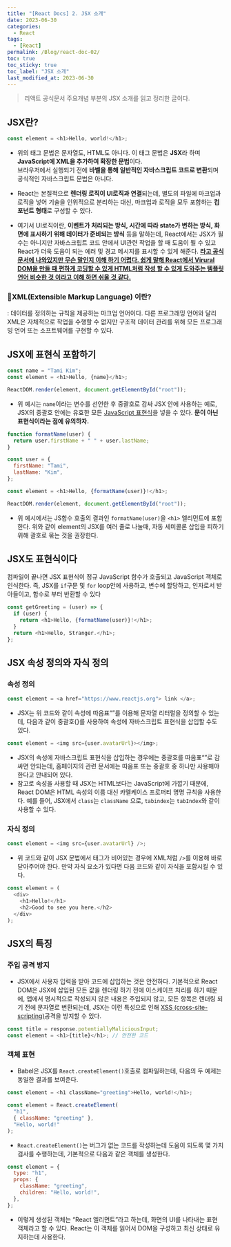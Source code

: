 ```yaml
---
title: "[React Docs] 2️. JSX 소개"
date: 2023-06-30
categories:
  - React
tags:
  - [React]
permalink: /Blog/react-doc-02/
toc: true
toc_sticky: true
toc_label: "JSX 소개"
last_modified_at: 2023-06-30
---
```


> 리액트 공식문서 주요개념 부분의 JSX 소개를 읽고 정리한 글이다.

## JSX란?

```js
const element = <h1>Hello, world!</h1>;
```

- 위의 태그 문법은 문자열도, HTML도 아니다. 이 태그 문법은 **JSX**라 하며 **JavaScript에 XML을 추가하여 확장한 문법**이다.  
  브라우저에서 실행되기 전에 **바벨을 통해 일반적인 자바스크립트 코드로 변환**되며 공식적인 자바스크립트 문법은 아니다.

- React는 본질적으로 **렌더링 로직이 UI로직과 연결**되는데, 별도의 파일에 마크업과 로직을 넣어 기술을 인위적으로 분리하는 대신, 마크업과 로직을 모두 포함하는 **컴포넌트 형태**로 구성할 수 있다.

- 여기서 UI로직이란, **이벤트가 처리되는 방식, 시간에 따라 state가 변하는 방식, 화면에 표시하기 위해 데이터가 준비되는 방식** 등을 말하는데, React에서는 JSX가 필수는 아니지만 자바스크립트 코드 안에서 UI관련 작업을 할 때 도움이 될 수 있고 React가 더욱 도움이 되는 에러 및 경고 메시지를 표시할 수 있게 해준다. **<u>라고 공식 문서에 나와있지만 무슨 말인지 이해 하기 어렵다. 쉽게 말해 React에서 Virural DOM을 만들 때 편하게 코딩할 수 있게 HTML처럼 작성 할 수 있게 도와주는 템플릿 언어 비슷한 것 이라고 이해 하면 쉬울 것 같다.</u>**

### 🤔XML(Extensible Markup Language) 이란?

: 데이터를 정의하는 규칙을 제공하는 마크업 언어이다. 다른 프로그래밍 언어와 달리 XML은 자체적으로 작업을 수행할 수 없지만 구조적 데이터 관리를 위해 모든 프로그래밍 언어 또는 소프트웨어를 구현할 수 있다.

## JSX에 표현식 포함하기

```js
const name = "Tami Kim";
const element = <h1>Hello, {name}</h1>;

ReactDOM.render(element, document.getElementById("root"));
```

- 위 예시는 `name`이라는 변수를 선언한 후 중괄호로 감싸 JSX 안에 사용하는 예로, JSX의 중괄호 안에는 유효한 모든 [JavaScript 표현식](<https://developer.mozilla.org/ko/docs/Web/JavaScript/Guide/Expressions_and_Operators#%ED%91%9C%ED%98%84(%EC%8B%9D)>)을 넣을 수 있다. **문이 아닌 표현식이라는 점에 유의하자.**

```js
function formatName(user) {
  return user.firstName + " " + user.lastName;
}

const user = {
  firstName: "Tami",
  lastName: "Kim",
};

const element = <h1>Hello, {formatName(user)}!</h1>;

ReactDOM.render(element, document.getElementById("root"));
```

- 위 예시에서는 JS함수 호출의 결과인 `formatName(user)`을 `<h1>` 엘리먼트에 포함한다. 위와 같이 element의 JSX를 여러 줄로 나눌때, 자동 세미콜론 삽입을 피하기 위해 괄호로 묶는 것을 권장한다.

## JSX도 표현식이다

컴파일이 끝나면 JSX 표현식이 정규 JavaScript 함수가 호출되고 JavaScript 객체로 인식한다.
즉, JSX를 `if`구문 및 `for` loop안에 사용하고, 변수에 할당하고, 인자로서 받아들이고, 함수로 부터 반환할 수 있다

```js
const getGreeting = (user) => {
  if (user) {
    return <h1>Hello, {formatName(user)}!</h1>;
  }
  return <h1>Hello, Stranger.</h1>;
};
```

## JSX 속성 정의와 자식 정의

### 속성 정의

```js
const element = <a href="https://www.reactjs.org"> link </a>;
```

- JSX는 위 코드와 같이 속성에 따옴표“”를 이용해 문자열 리터럴을 정의할 수 있는데, 다음과 같이 중괄호{}를 사용하여 속성에 자바스크립트 표현식을 삽입할 수도 있다.

```js
const element = <img src={user.avatarUrl}></img>;
```

- JSX의 속성에 자바스크립트 표현식을 삽입하는 경우에는 중괄호를 따옴표“”로 감싸면 안되는데, 홈페이지의 관련 문서에는 따옴표 또는 중괄호 중 하나만 사용해야 한다고 안내되어 있다.
- 참고로 속성을 사용할 때 JSX는 HTML보다는 JavaScript에 가깝기 때문에, React DOM은 HTML 속성의 이름 대신 카멜케이스 프로퍼티 명명 규칙을 사용한다. 예를 들어, JSX에서 `class`는 `className` 으로, `tabindex`는 `tabIndex`와 같이 사용할 수 있다.

### 자식 정의

```js
const element = <img src={user.avatarUrl} />;
```

- 위 코드와 같이 JSX 문법에서 태그가 비어있는 경우에 XML처럼 `/>`를 이용해 바로 닫아주어야 한다. 만약 자식 요소가 있다면 다음 코드와 같이 자식을 포함시킬 수 있다.

```js
const element = (
  <div>
    <h1>Hello!</h1>
    <h2>Good to see you here.</h2>
  </div>
);
```

## JSX의 특징

### 주입 공격 방지

- JSX에서 사용자 입력을 받아 코드에 삽입하는 것은 안전하다. 기본적으로 React DOM은 JSX에 삽입된 모든 값을 렌더링 하기 전에 이스케이프 처리를 하기 때문에, 앱에서 명시적으로 작성되지 않은 내용은 주입되지 않고, 모든 항목은 렌더링 되기 전에 문자열로 변환되는데, JSX는 이런 특성으로 인해 [XSS (cross-site-scripting)](https://ko.wikipedia.org/wiki/%EC%82%AC%EC%9D%B4%ED%8A%B8_%EA%B0%84_%EC%8A%A4%ED%81%AC%EB%A6%BD%ED%8C%85)공격을 방지할 수 있다.

```js
const title = response.potentiallyMaliciousInput;
const element = <h1>{title}</h1>; // 안전한 코드
```

### 객체 표현

- Babel은 JSX를 `React.createElement()`호출로 컴파일하는데, 다음의 두 예제는 동일한 결과를 보여준다.

```js
const element = <h1 className="greeting">Hello, world!</h1>;
```

```js
const element = React.createElement(
  "h1",
  { className: "greeting" },
  "Hello, world!"
);
```

- `React.createElement()`는 버그가 없는 코드를 작성하는데 도움이 되도록 몇 가지 검사를 수행하는데, 기본적으로 다음과 같은 객체를 생성한다.

```js
const element = {
  type: "h1",
  props: {
    className: "greeting",
    children: "Hello, world!",
  },
};
```

- 이렇게 생성된 객체는 “React 엘리먼트”라고 하는데, 화면의 UI를 나타내는 표현 객체라고 할 수 있다. React는 이 객체를 읽어서 DOM을 구성하고 최신 상태로 유지하는데 사용한다.
